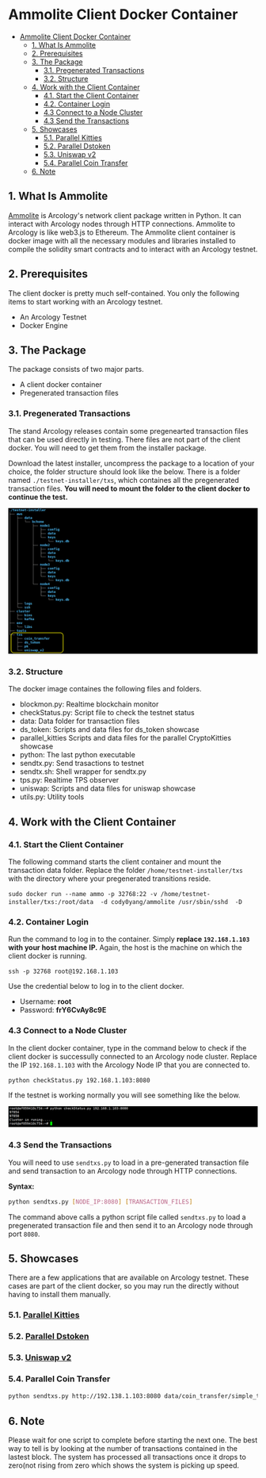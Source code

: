 # Ammolite Client Docker Container

- [Ammolite Client Docker Container](#ammolite-client-docker-container)
  - [1. What Is Ammolite](#1-what-is-ammolite)
  - [2. Prerequisites](#2-prerequisites)
  - [3. The Package](#3-the-package)
    - [3.1.  Pregenerated Transactions](#31--pregenerated-transactions)
    - [3.2. Structure](#32-structure)
  - [4.  Work with the Client Container](#4--work-with-the-client-container)
    - [4.1. Start the Client Container](#41-start-the-client-container)
    - [4.2. Container Login](#42-container-login)
    - [4.3 Connect to a Node Cluster](#43-connect-to-a-node-cluster)
    - [4.3 Send the Transactions](#43-send-the-transactions)
  - [5. Showcases](#5-showcases)
    - [5.1. Parallel Kitties](#51-parallel-kitties)
    - [5.2. Parallel Dstoken](#52-parallel-dstoken)
    - [5.3. Uniswap v2](#53-uniswap-v2)
    - [5.4. Parallel Coin Transfer](#54-parallel-coin-transfer)
  - [6. Note](#6-note)

## 1. What Is Ammolite

[Ammolite](https://github.com/arcology-network/ammolite) is Arcology's network client package written in Python. It can interact with Arcology nodes through HTTP connections. Ammolite to Arcology is like web3.js to Ethereum. The Ammolite client container is docker image with all the necessary modules and libraries installed to compile the solidity smart contracts and to interact with an Arcology testnet.

## 2. Prerequisites

The client docker is pretty much self-contained. You only the following items to start working with an Arcology testnet.

- An Arcology Testnet
- Docker Engine

## 3. The Package

The package consists of two major parts.

- A client docker container
- Pregenerated transaction files

### 3.1.  Pregenerated Transactions

The stand Arcology releases contain some pregenearted transaction files that can be used directly in testing. There files are not part of the client docker. You will need to get them from the installer package.

Download the latest installer, uncompress the package to a location of your choice, the folder structure should look like the below. There is a folder named `./testnet-installer/txs`, which containes all the pregenerated transaction files. **You will need to mount the folder to the client docker to continue the test.**

![alt text](./img/testnet/tx-location.png)

### 3.2. Structure

The docker image containes the following files and folders.

- blockmon.py: Realtime blockchain monitor
- checkStatus.py: Script file to check the testnet status
- data: Data folder for transaction files
- ds_token: Scripts and data files for ds_token showcase  
- parallel_kitties Scripts and data files for the parallel CryptoKitties showcase  
- python: The last python executable
- sendtx.py: Send trasactions to testnet 
- sendtx.sh: Shell wrapper for sendtx.py
- tps.py: Realtime TPS observer
- uniswap: Scripts and data files for uniswap showcase  
- utils.py: Utility tools

## 4.  Work with the Client Container

### 4.1. Start the Client Container

The following command starts the client container and mount the transaction data folder. Replace the folder `/home/testnet-installer/txs` with the directory where your pregenerated transitions reside.

```shell
sudo docker run --name ammo -p 32768:22 -v /home/testnet-installer/txs:/root/data  -d cody0yang/ammolite /usr/sbin/sshd  -D
```

### 4.2. Container Login

Run the command to log in to the container. Simply **replace `192.168.1.103` with your host machine IP.**  Again, the host is the machine on which the client docker is running.

```shell
ssh -p 32768 root@192.168.1.103
```

Use the credential below to log in to the client docker.

- Username:   **root**
- Password:   **frY6CvAy8c9E**

### 4.3 Connect to a Node Cluster

In the client docker container, type in the command below to check if the client docker is successully connected to an Arcology node cluster. Replace the IP `192.168.1.103` with the Arcology Node IP that you are connected to.

```shell
python checkStatus.py 192.168.1.103:8080
```

If the testnet is working normally you will see something like the below.

![alt text](./img/testnet/checkstatus.png)

### 4.3 Send the Transactions

You will need to use `sendtxs.py` to load in a pre-generated transaction file and send transaction to an Arcology node through HTTP connections.

**Syntax:**

```sh
python sendtxs.py [NODE_IP:8080] [TRANSACTION_FILES]
```

The command above calls a python script file called `sendtxs.py` to load a pregenerated transaction file and then send it to an Arcology node through port `8080`.

## 5. Showcases

There are a few applications that are available on Arcology testnet. These cases are part of the client docker, so you may run the directly without having to install them manually.

### 5.1. [Parallel Kitties](https://github.com/arcology-network/parallel-kitties/blob/master/parallel-kitties-test-scripts.md)

### 5.2. [Parallel Dstoken](https://github.com/arcology-network/parallel-dstoken/blob/master/parallel-dstoken-test-scripts.md)

### 5.3. [Uniswap v2](https://github.com/arcology-network/uniswap-testing/blob/master/uniswap-v2-test-scripts.md)

### 5.4. Parallel Coin Transfer

```sh
python sendtxs.py http://192.138.1.103:8080 data/coin_transfer/simple_transfer_100.out
```

## 6. Note

Please wait for one script to complete before starting the next one. The best way to tell is by looking at the number of transactions contained in the lastest block. The system has processed all transactions once it drops to zero(not rising from zero which shows the system is picking up speed.